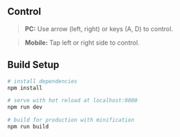 ## Сontrol

> **PC:** Use arrow (left, right) or keys (A, D) to control.

> **Mobile:** Tap left or right side to control.

## Build Setup

```bash
# install dependencies
npm install

# serve with hot reload at localhost:8080
npm run dev

# build for production with minification
npm run build
```
